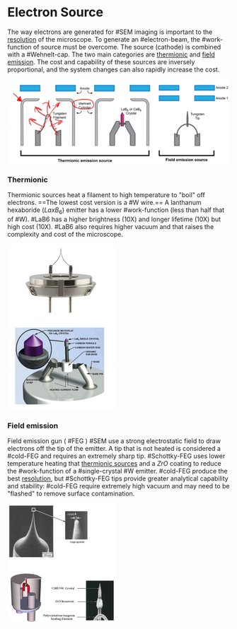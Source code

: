 # Electron Source

The way electrons are generated for #SEM imaging is important to the [resolution](../engr-743-001-damage-and-fracture/resolution.md) of the microscope.
To generate an #electron-beam, the #work-function of source must be overcome.
The source (cathode) is combined with a #Wehnelt-cap.
The two main categories are [thermionic](#thermionic) and [field emission](#field-emission).
The cost and capability of these sources are inversely proportional, and the system changes can also rapidly increase the cost.

![](../../../attachments/scanning-electron-microscopy-general-setup/electron_source_220905_173718_EST.png)

### Thermionic
Thermionic sources heat a filament to high temperature to "boil" off electrons.
==The lowest cost version is a #W wire.==
A lanthanum hexaboride ($LaxB_{6}$) emitter has a lower #work-function (less than half that of #W).
#LaB6 has a higher brightness (10X) and longer lifetime (10X) but high cost (10X).
#LaB6 also requires higher vacuum and that raises the complexity and cost of the microscope.

![](../../../attachments/lecture-6-sem-general-setup/thermionic_sources_221027_182505_EST.png)

### Field emission
Field emission gun ( #FEG ) #SEM use a strong electrostatic field to draw electrons off the tip of the emitter.
A tip that is not heated is considered a #cold-FEG and requires an extremely sharp tip.
#Schottky-FEG uses lower temperature heating that [thermionic sources](#thermionic) and a $ZrO$ coating to reduce the #work-function of a #single-crystal #W emitter.
#cold-FEG produce the best [resolution](../engr-743-001-damage-and-fracture/resolution.md), but #Schottky-FEG tips provide greater analytical capability and stability: #cold-FEG require extremely high vacuum and may need to be "flashed" to remove surface contamination.

![](../../../attachments/lecture-6-sem-general-setup/field_emission_sources_221027_182526_EST.png)